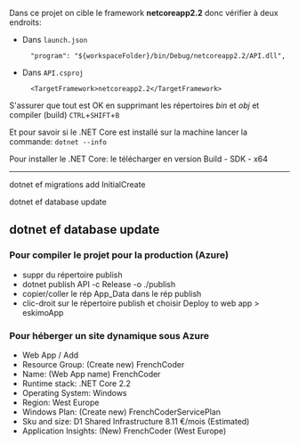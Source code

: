 Dans ce projet on cible le framework **netcoreapp2.2** donc vérifier à deux endroits:

* Dans `launch.json` 

        "program": "${workspaceFolder}/bin/Debug/netcoreapp2.2/API.dll",
     
* Dans `API.csproj` 

        <TargetFramework>netcoreapp2.2</TargetFramework>

S'assurer que tout est OK en supprimant les répertoires _bin_ et _obj_ et compiler (build) `CTRL`+`SHIFT`+`B` 

Et pour savoir si le .NET Core est installé sur la machine lancer la commande: `dotnet --info`

Pour installer le .NET Core: le télécharger en version Build - SDK - x64

------

dotnet ef migrations add InitialCreate

dotnet ef database update

dotnet ef database update <migration>
-------

### Pour compiler le projet pour la production (Azure)

- suppr du répertoire publish
- dotnet publish API -c Release -o ./publish
- copier/coller le rép App_Data dans le rép publish
- clic-droit sur le répertoire publish et choisir Deploy to web app > eskimoApp

### Pour héberger un site dynamique sous Azure

- Web App / Add
- Resource Group: (Create new) FrenchCoder
- Name: (Web App name) FrenchCoder
- Runtime stack: .NET Core 2.2
- Operating System: Windows
- Region: West Europe
- Windows Plan: (Create new) FrenchCoderServicePlan
- Sku and size: D1 Shared Infrastructure 8.11 €/mois (Estimated)
- Application Insights: (New) FrenchCoder (West Europe)

